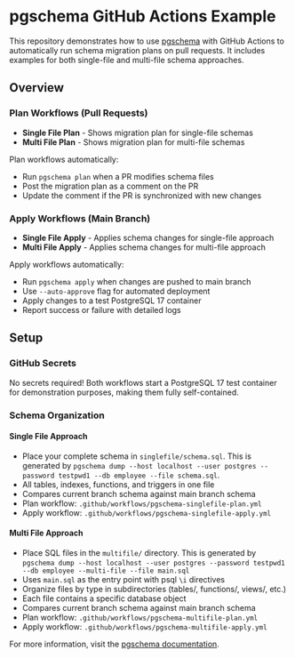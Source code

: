 # pgschema GitHub Actions Example

This repository demonstrates how to use [pgschema](https://www.pgschema.com/) with GitHub Actions to automatically run schema migration plans on pull requests. It includes examples for both single-file and multi-file schema approaches.

## Overview

### Plan Workflows (Pull Requests)

- **Single File Plan** - Shows migration plan for single-file schemas
- **Multi File Plan** - Shows migration plan for multi-file schemas

Plan workflows automatically:

- Run `pgschema plan` when a PR modifies schema files
- Post the migration plan as a comment on the PR
- Update the comment if the PR is synchronized with new changes

### Apply Workflows (Main Branch)

- **Single File Apply** - Applies schema changes for single-file approach
- **Multi File Apply** - Applies schema changes for multi-file approach

Apply workflows automatically:

- Run `pgschema apply` when changes are pushed to main branch
- Use `--auto-approve` flag for automated deployment
- Apply changes to a test PostgreSQL 17 container
- Report success or failure with detailed logs

## Setup

### GitHub Secrets

No secrets required! Both workflows start a PostgreSQL 17 test container for demonstration purposes, making them fully self-contained.

### Schema Organization

#### Single File Approach

- Place your complete schema in `singlefile/schema.sql`. This is generated by `pgschema dump --host localhost --user postgres --password testpwd1 --db employee --file schema.sql`.
- All tables, indexes, functions, and triggers in one file
- Compares current branch schema against main branch schema
- Plan workflow: `.github/workflows/pgschema-singlefile-plan.yml`
- Apply workflow: `.github/workflows/pgschema-singlefile-apply.yml`

#### Multi File Approach

- Place SQL files in the `multifile/` directory. This is generated by `pgschema dump --host localhost --user postgres --password testpwd1 --db employee --multi-file --file main.sql`
- Uses `main.sql` as the entry point with psql `\i` directives
- Organize files by type in subdirectories (tables/, functions/, views/, etc.)
- Each file contains a specific database object
- Compares current branch schema against main branch schema
- Plan workflow: `.github/workflows/pgschema-multifile-plan.yml`
- Apply workflow: `.github/workflows/pgschema-multifile-apply.yml`

For more information, visit the [pgschema documentation](https://www.pgschema.com/).
